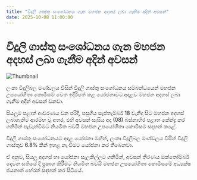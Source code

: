 ```yaml
---
title: "විදුලි ගාස්තු සංශෝධනය ගැන මහජන අදහස් ලබා ගැනීම අදින් අවසන්"
date: 2025-10-08 11:00:00
---
```


# විදුලි ගාස්තු සංශෝධනය ගැන මහජන අදහස් ලබා ගැනීම අදින් අවසන්

![Thumbnail](https://helakuru.sgp1.cdn.digitaloceanspaces.com/esana/images/lib/pucsl.jpg)

ලංකා විදුලිබල මණ්ඩලය විසින් විදුලි ගාස්තු සංශෝධනය සම්බන්ධයෙන් මහජන උපයෝගීතා කොමිසම වෙත ඉදිරිපත් කළ යෝජනාවට අදාළව මහජන අදහස් ලබා ගැනීම අදින් අවසන් වනවා.

සියලුම පළාත් ආවරණය වන පරිදි, පසුගිය සැප්තැම්බර් 18 වැනිදා සිට මහජන අදහස් ලබාගැනීම ආරම්භ වූ අතර, එහි අවසන් සැසිය අද (08) බස්නාහිර පළාත කේන්ද්‍ර කර ගනිමින් පැවැත්වීමට නියමිත බවයි මහජන උපයෝගීතා කොමිසම සදහන් කළේ.

විදුලි ගාස්තු සංශෝධනයට අදාළ යෝජනා මඟින්, ලංකා විදුලිබල මණ්ඩලය විසින් විදුලි ගාස්තුව 6.8% කින් ඉහළ නැංවීමට යෝජනා කර තිබෙනවා.

ඒ අනුව, සියලු අදහස් හා යෝජනා සැලකිල්ලට ගනිමින්, අවසන් තීරණය ඔක්තෝම්බර් දෙවන සතියේ දී ප්‍රකාශ කිරීමට නියමිත බවයි මහජන උපයෝගීතා කොමිසමේ අධ්‍යක්ෂ ජයනාත් හේරත් සඳහන් කර සිටියේ.

